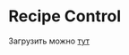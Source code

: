 # Recipe Control

Загрузить можно [тут](https://www.spigotmc.org/resources/now-multilingual-%E2%9C%AE-recipe-control-%E2%9C%AE-1-8-8-1-14-x-%E2%9C%AE-supports-new-1-14-recipes.67216/)

